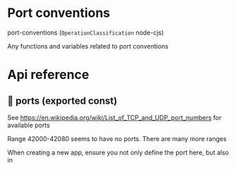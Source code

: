 # Port conventions

port-conventions (`OperationClassification` node-cjs)

Any functions and variables related to port conventions




# Api reference

## 📄 ports (exported const)

See https://en.wikipedia.org/wiki/List_of_TCP_and_UDP_port_numbers for available ports

Range 42000-42080 seems to have no ports. There are many more ranges

When creating a new app, ensure you not only define the port here, but also in

